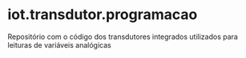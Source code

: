 # iot.transdutor.programacao
Repositório com o código dos transdutores integrados utilizados para leituras de variáveis analógicas
